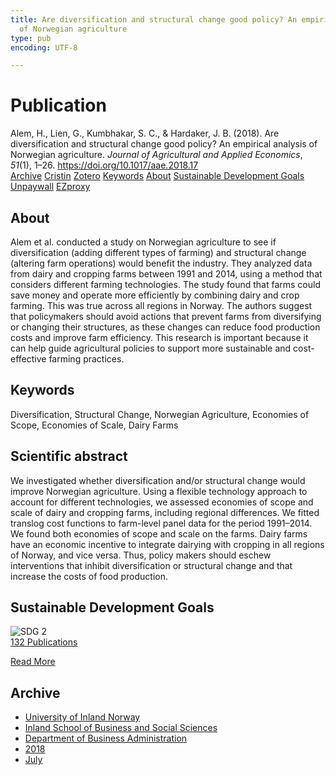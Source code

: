 ```yaml
---
title: Are diversification and structural change good policy? An empirical analysis
  of Norwegian agriculture
type: pub
encoding: UTF-8

---
```

<h1>Publication</h1>
<article id="csl-bib-container-2W3GKLCE" class="csl-bib-container">
  <div class="csl-bib-body"> <div class="csl-entry">Alem, H., Lien, G., Kumbhakar, S. C., &#38; Hardaker, J. B. (2018). Are diversification and structural change good policy? An empirical analysis of Norwegian agriculture. <i>Journal of Agricultural and Applied Economics</i>, <i>51</i>(1), 1–26. <a href="https://doi.org/10.1017/aae.2018.17">https://doi.org/10.1017/aae.2018.17</a></div> </div>
  <div class="csl-bib-buttons">
    <a href="#taxonomy-article-2W3GKLCE" alt="archive" class="csl-bib-button">Archive</a>
    <a href="https://app.cristin.no/results/show.jsf?id=1596033" alt="Cristin" class="csl-bib-button">Cristin</a>
    <a href="http://zotero.org/groups/5881554/items/2W3GKLCE" alt="Zotero" class="csl-bib-button">Zotero</a>
    <a href="#keywords-article-2W3GKLCE" alt="keywords" class="csl-bib-button">Keywords</a>
    <a href="#about-article-2W3GKLCE" alt="about_pub" class="csl-bib-button">About</a>
    <a href="#sdg-article-2W3GKLCE" alt="sdg" class="csl-bib-button">Sustainable Development Goals</a>
    <a href="https://www.cambridge.org/core/services/aop-cambridge-core/content/view/1C51DFE28C8453EA4AABF29580D1D877/S1074070818000172a.pdf/div-class-title-are-diversification-and-structural-change-good-policy-an-empirical-analysis-of-norwegian-agriculture-div.pdf" alt="Unpaywall" class="csl-bib-button">Unpaywall</a>
    <a href="https://www.cambridge.org/core/services/aop-cambridge-core/content/view/1C51DFE28C8453EA4AABF29580D1D877/S1074070818000172a.pdf/div-class-title-are-diversification-and-structural-change-good-policy-an-empirical-analysis-of-norwegian-agriculture-div.pdf" alt="EZproxy" class="csl-bib-button">EZproxy</a>
  </div>
  <div id="csl-bib-meta-container-2W3GKLCE"></div>
</article>
<div id="csl-bib-meta-2W3GKLCE" class="csl-bib-meta">
  <article id="about-article-2W3GKLCE" class="about_pub-article">
    <h1>About</h1>
    Alem et al. conducted a study on Norwegian agriculture to see if diversification (adding different types of farming) and structural change (altering farm operations) would benefit the industry. They analyzed data from dairy and cropping farms between 1991 and 2014, using a method that considers different farming technologies. The study found that farms could save money and operate more efficiently by combining dairy and crop farming. This was true across all regions in Norway. The authors suggest that policymakers should avoid actions that prevent farms from diversifying or changing their structures, as these changes can reduce food production costs and improve farm efficiency. This research is important because it can help guide agricultural policies to support more sustainable and cost-effective farming practices.
  </article>
  <article id="keywords-article-2W3GKLCE" class="keywords-article">
    <h1>Keywords</h1>
    Diversification, Structural Change, Norwegian Agriculture, Economies of Scope, Economies of Scale, Dairy Farms
  </article>
  <article id="abstract-article-2W3GKLCE" class="abstract-article">
    <h1>Scientific abstract</h1>
    We investigated whether diversification and/or structural change would improve Norwegian agriculture. Using a flexible technology approach to account for different technologies, we assessed economies of scope and scale of dairy and cropping farms, including regional differences. We fitted translog cost functions to farm-level panel data for the period 1991–2014. We found both economies of scope and scale on the farms. Dairy farms have an economic incentive to integrate dairying with cropping in all regions of Norway, and vice versa. Thus, policy makers should eschew interventions that inhibit diversification or structural change and that increase the costs of food production.
  </article>
  <article id="sdg-article-2W3GKLCE" class="sdg-article">
    <h1>Sustainable Development Goals</h1>
    <div class="sdg-container"><div id="sdg2" class="sdg">
        <img src="{{< params subfolder >}}images/sdg/sdg02_en.png" class="image" alt="SDG 2">
        <div class="sdg-overlay">
          <a href="{{< params subfolder >}}en/archive/?sdg=2#archive" class="sdg-publication-count"><span>132</span> Publications</a>
          <p><a href="https://sdgs.un.org/goals/goal2" class="sdg-read-more">Read More</a></p>
        </div>
      </div></div>
  </article>
  <article id="taxonomy-article-2W3GKLCE" class="taxonomy-article">
    <h1>Archive</h1>
    <ul>
      <li><a href="{{< params subfolder >}}en/archive/?key=3DCRN523">University of Inland Norway</a></li>
      <li><a href="{{< params subfolder >}}en/archive/?key=DU8Q9LN9">Inland School of Business and Social Sciences</a></li>
      <li><a href="{{< params subfolder >}}en/archive/?key=3IQA89I8">Department of Business Administration</a></li>
      <li><a href="{{< params subfolder >}}en/archive/?key=J22GWYYH">2018</a></li>
      <li><a href="{{< params subfolder >}}en/archive/?key=QLWYKE2U">July</a></li>
    </ul>
  </article>
</div>
